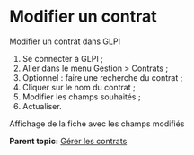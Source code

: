 Modifier un contrat
===================

Modifier un contrat dans GLPI

1.  Se connecter à GLPI ;
2.  Aller dans le menu Gestion \> Contrats ;
3.  Optionnel : faire une recherche du contrat ;
4.  Cliquer sur le nom du contrat ;
5.  Modifier les champs souhaités ;
6.  Actualiser.

Affichage de la fiche avec les champs modifiés

**Parent topic:** [Gérer les
contrats](../glpi/management_contract.html "Les contrats sont gérés depuis le menu Gestion > Contrats")
